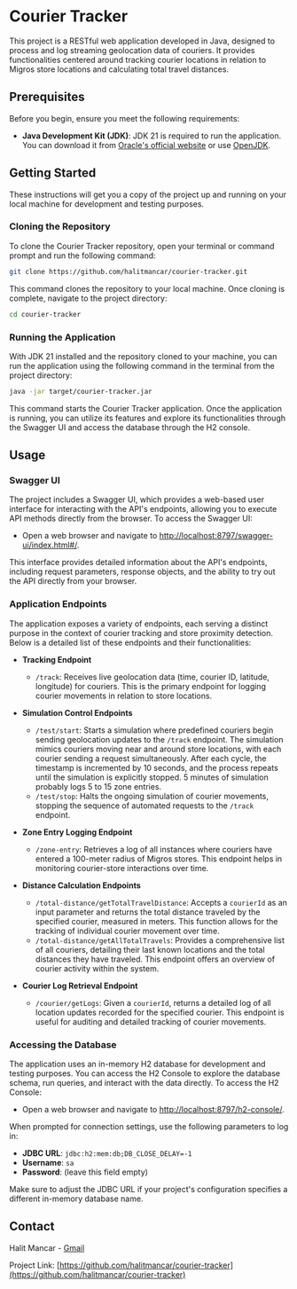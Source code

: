 # Courier Tracker

This project is a RESTful web application developed in Java, designed to process and log streaming geolocation data of couriers. It provides functionalities centered around tracking courier locations in relation to Migros store locations and calculating total travel distances.

## Prerequisites

Before you begin, ensure you meet the following requirements:

- **Java Development Kit (JDK)**: JDK 21 is required to run the application. You can download it from [Oracle's official website](https://www.oracle.com/java/technologies/javase/jdk21-archive-downloads.html) or use [OpenJDK](https://jdk.java.net/21/).

## Getting Started

These instructions will get you a copy of the project up and running on your local machine for development and testing purposes.

### Cloning the Repository

To clone the Courier Tracker repository, open your terminal or command prompt and run the following command:

```sh
git clone https://github.com/halitmancar/courier-tracker.git
```

This command clones the repository to your local machine. Once cloning is complete, navigate to the project directory:

```sh
cd courier-tracker
```

### Running the Application

With JDK 21 installed and the repository cloned to your machine, you can run the application using the following command in the terminal from the project directory:

```sh
java -jar target/courier-tracker.jar
```

This command starts the Courier Tracker application. Once the application is running, you can utilize its features and explore its functionalities through the Swagger UI and access the database through the H2 console.

## Usage

### Swagger UI

The project includes a Swagger UI, which provides a web-based user interface for interacting with the API's endpoints, allowing you to execute API methods directly from the browser. To access the Swagger UI:

- Open a web browser and navigate to [http://localhost:8797/swagger-ui/index.html#/](http://localhost:8797/swagger-ui/index.html#/).

This interface provides detailed information about the API's endpoints, including request parameters, response objects, and the ability to try out the API directly from your browser.

### Application Endpoints

The application exposes a variety of endpoints, each serving a distinct purpose in the context of courier tracking and store proximity detection. Below is a detailed list of these endpoints and their functionalities:

- **Tracking Endpoint**
    - `/track`: Receives live geolocation data (time, courier ID, latitude, longitude) for couriers. This is the primary endpoint for logging courier movements in relation to store locations.

- **Simulation Control Endpoints**
    - `/test/start`: Starts a simulation where predefined couriers begin sending geolocation updates to the `/track` endpoint. The simulation mimics couriers moving near and around store locations, with each courier sending a request simultaneously. After each cycle, the timestamp is incremented by 10 seconds, and the process repeats until the simulation is explicitly stopped. 5 minutes of simulation probably logs 5 to 15 zone entries. 
    - `/test/stop`: Halts the ongoing simulation of courier movements, stopping the sequence of automated requests to the `/track` endpoint.

- **Zone Entry Logging Endpoint**
    - `/zone-entry`: Retrieves a log of all instances where couriers have entered a 100-meter radius of Migros stores. This endpoint helps in monitoring courier-store interactions over time.

- **Distance Calculation Endpoints**
    - `/total-distance/getTotalTravelDistance`: Accepts a `courierId` as an input parameter and returns the total distance traveled by the specified courier, measured in meters. This function allows for the tracking of individual courier movement over time.
    - `/total-distance/getAllTotalTravels`: Provides a comprehensive list of all couriers, detailing their last known locations and the total distances they have traveled. This endpoint offers an overview of courier activity within the system.

- **Courier Log Retrieval Endpoint**
    - `/courier/getLogs`: Given a `courierId`, returns a detailed log of all location updates recorded for the specified courier. This endpoint is useful for auditing and detailed tracking of courier movements.

### Accessing the Database

The application uses an in-memory H2 database for development and testing purposes. You can access the H2 Console to explore the database schema, run queries, and interact with the data directly. To access the H2 Console:

- Open a web browser and navigate to [http://localhost:8797/h2-console/](http://localhost:8797/h2-console/).

When prompted for connection settings, use the following parameters to log in:

- **JDBC URL**: `jdbc:h2:mem:db;DB_CLOSE_DELAY=-1`
- **Username**: `sa`
- **Password**: (leave this field empty)

Make sure to adjust the JDBC URL if your project's configuration specifies a different in-memory database name.

## Contact

Halit Mancar - [Gmail](mailto:halitmancar@gmail.com)

Project Link: [https://github.com/halitmancar/courier-tracker](https://github.com/halitmancar/courier-tracker)
